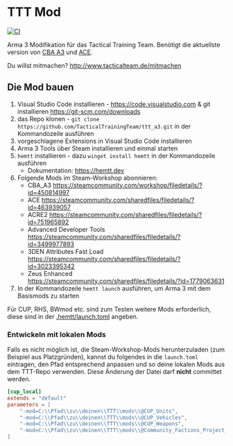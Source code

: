 # TTT Mod

[![CI](https://github.com/TacticalTrainingTeam/ttt_a3/actions/workflows/main.yml/badge.svg?branch=master)](https://github.com/TacticalTrainingTeam/ttt_a3/actions/workflows/main.yml)

Arma 3 Modifikation für das Tactical Training Team. Benötigt die aktuellste version von [CBA A3](https://github.com/CBATeam/CBA_A3/releases) und [ACE](https://github.com/acemod/ACE3/releases).

Du willst mitmachen? <http://www.tacticalteam.de/mitmachen>

## Die Mod bauen

1. Visual Studio Code installieren - <https://code.visualstudio.com> & git installieren <https://git-scm.com/downloads>
2. das Repo klonen - `git clone https://github.com/TacticalTrainingTeam/ttt_a3.git` in der Kommandozeile ausführen
3. vorgeschlagene Extensions in Visual Studio Code installieren
4. Arma 3 Tools über Steam installieren und einmal starten
5. `hemtt` installieren - dazu `winget install hemtt` in der Kommandozeile ausführen
   - Dokumentation: <https://hemtt.dev>
6. Folgende Mods im Steam-Workshop abonnieren:
    - CBA_A3 <https://steamcommunity.com/workshop/filedetails/?id=450814997>
    - ACE <https://steamcommunity.com/sharedfiles/filedetails/?id=463939057>
    - ACRE2 <https://steamcommunity.com/sharedfiles/filedetails/?id=751965892>
    - Advanced Developer Tools <https://steamcommunity.com/sharedfiles/filedetails/?id=3499977893>
    - 3DEN Attributes Fast Load <https://steamcommunity.com/sharedfiles/filedetails/?id=3023395342>
    - Zeus Enhanced <https://steamcommunity.com/sharedfiles/filedetails/?id=1779063631>
7. In der Kommandozeile `hemtt launch` ausführen, um Arma 3 mit dem Basismods zu starten

Für CUP, RHS, BWmod etc. sind zum Testen weitere Mods erforderlich, diese sind in der [.hemtt/launch.toml](.hemtt/launch.toml) angeben.

### Entwickeln mit lokalen Mods

Falls es nicht möglich ist, die Steam-Workshop-Mods herunterzuladen (zum Beispiel aus Platzgründen), kannst du folgendes in die `launch.toml` eintragen, den Pfad entsprechend anpassen und so deine lokalen Mods aus dem TTT-Repo verwenden. Diese Änderung der Datei darf **nicht** committet werden.

```toml
[cup_local]
extends = "default"
parameters = [
    "-mod=C:\\Pfad\\zu\\deinen\\TTT\\mods\\@CUP_Units",
    "-mod=C:\\Pfad\\zu\\deinen\\TTT\\mods\\@CUP_Vehicles",
    "-mod=C:\\Pfad\\zu\\deinen\\TTT\\mods\\@CUP_Weapons",
    "-mod=C:\\Pfad\\zu\\deinen\\TTT\\mods\\@Community_Factions_Project_CFP"
]
```
